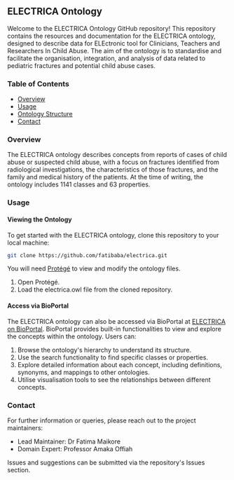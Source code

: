 ## ELECTRICA Ontology

Welcome to the ELECTRICA Ontology GitHub repository! This repository contains the resources and documentation for the ELECTRICA ontology, designed to describe data for ELEctronic tool for Clinicians, Teachers and Researchers In Child Abuse. The aim of the ontology is to standardise and facilitate the organisation, integration, and analysis of data related to pediatric fractures and potential child abuse cases.

### Table of Contents
- [Overview](#overview)
- [Usage](#usage)
- [Ontology Structure](#ontology-structure)
- [Contact](#contact)

### Overview
The ELECTRICA ontology describes concepts from reports of cases of child abuse or suspected child abuse, with a focus on fractures identified from radiological investigations, the characteristics of those fractures, and the family and medical history of the patients. At the time of writing, the ontology includes 1141 classes and 63 properties. 

### Usage

#### Viewing the Ontology
To get started with the ELECTRICA ontology, clone this repository to your local machine:
```bash
git clone https://github.com/fatibaba/electrica.git
```
You will need [Protégé](https://protege.stanford.edu) to view and modify the ontology files.

1. Open Protégé.
2. Load the electrica.owl file from the cloned repository.

#### Access via BioPortal
The ELECTRICA ontology can also be accessed via BioPortal at [ELECTRICA on BioPortal](https://bioportal.bioontology.org/ontologies/ELECTRICA). BioPortal provides built-in functionalities to view and explore the concepts within the ontology. Users can:

1. Browse the ontology's hierarchy to understand its structure.
2. Use the search functionality to find specific classes or properties.
3. Explore detailed information about each concept, including definitions, synonyms, and mappings to other ontologies.
4. Utilise visualisation tools to see the relationships between different concepts.

### Contact
For further information or queries, please reach out to the project maintainers:

* Lead Maintainer: Dr Fatima Maikore 
* Domain Expert: Professor Amaka Offiah

Issues and suggestions can be submitted via the repository's Issues section.


